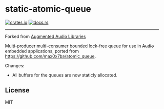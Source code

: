 # static-atomic-queue
[![crates.io](https://img.shields.io/crates/v/atomic-queue.svg)](https://crates.io/crates/atomic-queue)
[![docs.rs](https://docs.rs/atomic-queue/badge.svg)](https://docs.rs/atomic-queue/)
- - -

Forked from [Augmented Audio Libraries](https://github.com/CodeSteak/static-atomic-queue/tree/master/crates/augmented/data/atomic-queue)

Multi-producer multi-consumer bounded lock-free queue for use in ~~Audio~~ embedded applications, ported from
https://github.com/max0x7ba/atomic_queue.

Changes: 
- All buffers for the queues are now staticly allocated.

## License
MIT
